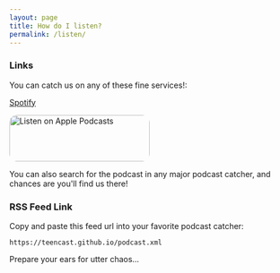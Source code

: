 ```yaml
---
layout: page
title: How do I listen?
permalink: /listen/
---
```


### Links

You can catch us on any of these fine services!:

[Spotify](https://www.youtube.com/watch?v=DLzxrzFCyOs)

<a href="https://podcasts.apple.com/us/podcast/the-r-teenagers-teencast/id1558379661?itsct=podcast_box&amp;itscg=30200" style="display: inline-block; overflow: hidden; border-radius: 13px; width: 250px; height: 83px;"><img src="https://tools.applemediaservices.com/api/badges/listen-on-apple-podcasts/badge/en-us?size=250x83&amp;releaseDate=1609540200&h=853c1489fbd36d3fa4baecf33acb67f9" alt="Listen on Apple Podcasts" style="border-radius: 13px; width: 250px; height: 83px;"></a>

You can also search for the podcast in any major podcast catcher, and chances are you'll find us there!

### RSS Feed Link

Copy and paste this feed url into your favorite podcast catcher:

`https://teencast.github.io/podcast.xml`


Prepare your ears for utter chaos...
